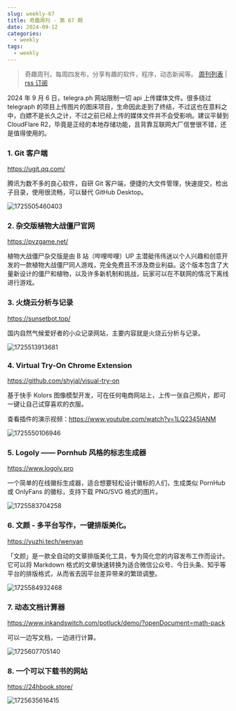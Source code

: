 ```yaml
---
slug: weekly-67
title: 奇趣周刊 - 第 67 期
date: 2024-09-12
categories:
  - weekly
tags:
  - weekly
---
```


> 奇趣周刊，每周四发布，分享有趣的软件，程序，动态新闻等。 [周刊列表](/categories/weekly/) | [rss 订阅](/categories/weekly/index.xml)  

2024 年 9 月 6 日，telegra.ph 网站限制一切 api 上传媒体文件。很多绕过 telegraph 的项目上传图片的图床项目，生命因此走到了终结，不过这也在意料之中，白嫖不是长久之计，不过之前已经上传的媒体文件并不会受影响。建议平替到 CloudFlare R2，毕竟是正经的本地存储功能，且背靠互联网大厂信誉很不错，还是值得使用的。

### 1. Git 客户端

https://ugit.qq.com/

腾讯为数不多的良心软件，自研 Git 客户端，便捷的大文件管理，快速提交，检出子目录，使用很流畅，可以替代 GitHub Desktop。

![1725505460403](https://imgurl.zishu.me/2024/09/1725505460403.webp)

### 2. 杂交版植物大战僵尸官网

https://pvzgame.net/

植物大战僵尸杂交版是由 B 站（哔哩哔哩）UP 主潜艇伟伟迷以个人兴趣和创意开发的一款植物大战僵尸同人游戏，完全免费且不涉及商业利益​ ​。这个版本包含了大量新设计的僵尸和植物，以及许多新机制和挑战，玩家可以在不联网的情况下离线进行游戏​。

### 3. 火烧云分析与记录

https://sunsetbot.top/

国内自然气候爱好者的小众记录网站，主要内容就是火烧云分析与记录。

![1725513913681](https://imgurl.zishu.me/2024/09/1725513913681.webp)

### 4. Virtual Try-On Chrome Extension

https://github.com/shyjal/visual-try-on

基于快手 Kolors 图像模型开发，可在任何电商网站上，上传一张自己照片，即可一键让自己试穿喜欢的衣服。

查看插件的演示视频：https://www.youtube.com/watch?v=1LQ2345lANM

![1725550106946](https://imgurl.zishu.me/2024/08/1725550106946.webp)

### 5. Logoly —— Pornhub 风格的标志生成器

https://www.logoly.pro

一个简单的在线徽标生成器，适合想要轻松设计徽标的人们，生成类似 PornHub 或 OnlyFans 的徽标，支持下载 PNG/SVG 格式的图片。

![1725583704258](https://imgurl.zishu.me/2024/09/1725583704258.webp)

### 6. 文颜 - 多平台写作，一键排版美化。

https://yuzhi.tech/wenyan

「文颜」是一款全自动的文章排版美化工具，专为简化您的内容发布工作而设计。它可以将 Markdown 格式的文章快速转换为适合微信公众号、今日头条、知乎等平台的排版格式，从而省去因平台差异带来的繁琐调整。

![1725584932468](https://imgurl.zishu.me/2024/09/1725584932468.webp)

### 7. 动态文档计算器

https://www.inkandswitch.com/potluck/demo/?openDocument=math-pack

可以一边写文档，一边进行计算。

![1725607705140](https://imgurl.zishu.me/2024/09/1725607705140.webp)

### 8. 一个可以下载书的网站

https://24hbook.store/

![1725635616415](https://imgurl.zishu.me/2024/09/1725635616415.webp)
